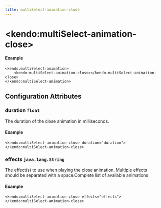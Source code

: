 ```yaml
---
title: multiSelect-animation-close
---
```


# \<kendo:multiSelect-animation-close\>



#### Example
    <kendo:multiSelect-animation>
        <kendo:multiSelect-animation-close></kendo:multiSelect-animation-close>
    </kendo:multiSelect-animation>

## Configuration Attributes

### duration `float`

The duration of the close animation in milliseconds.

#### Example
    <kendo:multiSelect-animation-close duration="duration">
    </kendo:multiSelect-animation-close>

### effects `java.lang.String`

The effect(s) to use when playing the close animation. Multiple effects should be separated with a space.Complete list of available animations

#### Example
    <kendo:multiSelect-animation-close effects="effects">
    </kendo:multiSelect-animation-close>

